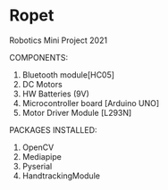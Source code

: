 # Ropet
Robotics Mini Project 2021

COMPONENTS:
1. Bluetooth module[HC05] 
2. DC Motors
3. HW Batteries (9V) 
4. Microcontroller board [Arduino UNO] 
5. Motor Driver Module [L293N]

PACKAGES INSTALLED:
1. OpenCV
2. Mediapipe
3. Pyserial
4. HandtrackingModule 
